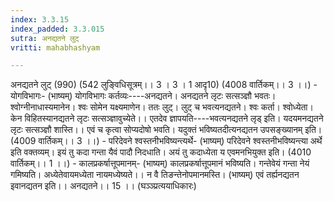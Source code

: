 ```yaml
---
index: 3.3.15
index_padded: 3.3.015
sutra: अनद्यतने लुट्
vritti: mahabhashyam

---
```

 अनद्यतने लुट् (990) (542 लुङ्विधिसूत्रम्।। 3 । 3 । 1 आदृ10) (4008 वार्तिकम्।। 3 ।।) - योगविभागः- (भाष्यम्) योगविभागः कर्तव्यः----अनद्यतने। अनद्यतने लृटः सत्सञ्ज्ञौ भवतः। श्वोग्नीनाधास्यमानेन। श्वः सोमेन यक्ष्यमाणेन। ततः लुट्। लुट् च भवत्यनद्यतने। श्वः कर्ता। श्वोध्येता। केन विहितस्यानद्यतने लृटः सत्सञ्ज्ञावुच्येते।। एतदेव ज्ञापयति----भवत्यनद्यतने लृड् इति। यदयमनद्यतने लृटः सत्सञ्ज्ञौ शास्ति।। एवं च कृत्वा सोप्यदोषो भवति। यदुक्तं भविष्यतदीत्यनद्यतन उपसङ्ख्यानम् इति। (4009 वार्तिकम्।। 3 ।।) - परिदेवने श्वस्तनीभविष्यन्त्यर्थे- (भाष्यम्) परिदेवने श्वस्तनीभविष्यन्त्या अर्थे इति वक्तव्यम्। इयं तु कदा गन्ता यैवं पादौ निदधाति। अयं तु कदाध्येता य एवमनभियुक्त इति। (4010 वार्तिकम्।। 1 ।।) - कालप्रकर्षात्तूपमानम्- (भाष्यम्) कालप्रकर्षात्तूपमानं भविष्यति। गन्तेवेयं गन्ता नेयं गमिष्यति। अध्येतेवायमध्येता नायमध्येष्यते।। न वै तिङन्तेनोपमानमस्ति। (भाष्यम्) एवं तर्ह्यनद्यतन इवानद्यतन इति।। अनद्यतने।। 15 ।। (घञ्ञ्प्रत्ययाधिकारः) 